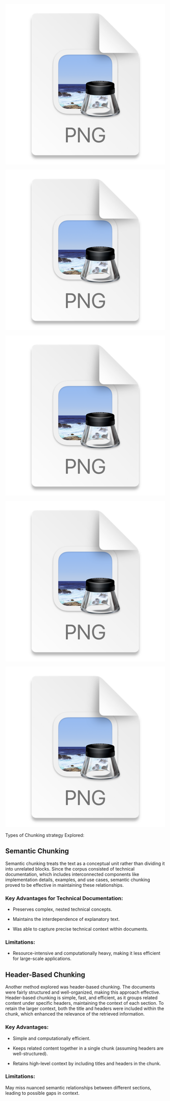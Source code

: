 ![img.png](img.png)

![img_2.png](img_2.png)

![img_1.png](img_1.png)

![img_3.png](img_3.png)

![img_4.png](img_4.png)


Types of Chunking strategy Explored:

## Semantic Chunking
Semantic chunking treats the text as a conceptual unit rather than dividing it into unrelated blocks. Since the corpus consisted of technical documentation, which includes interconnected components like implementation details, examples, and use cases, semantic chunking proved to be effective in maintaining these relationships.

### Key Advantages for Technical Documentation:
- Preserves complex, nested technical concepts.

- Maintains the interdependence of explanatory text.

- Was able to capture precise technical context within documents.


### Limitations:
- Resource-intensive and computationally heavy, making it less efficient for large-scale applications.

## Header-Based Chunking
Another method explored was header-based chunking. The documents were fairly structured and well-organized, making this approach effective. Header-based chunking is simple, fast, and efficient, as it groups related content under specific headers, maintaining the context of each section. To retain the larger context, both the title and headers were included within the chunk, which enhanced the relevance of the retrieved information.

### Key Advantages:
- Simple and computationally efficient.

- Keeps related content together in a single chunk (assuming headers are well-structured).

- Retains high-level context by including titles and headers in the chunk.

### Limitations:
May miss nuanced semantic relationships between different sections, leading to possible gaps in context.